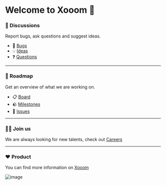 # Welcome to Xooom 👋

### 💬 Discussions
Report bugs, ask questions and suggest ideas.

- 🐛 [Bugs](https://github.com/orgs/xooom-community/discussions/categories/bugs)
- 💡 [Ideas](https://github.com/orgs/xooom-community/discussions/categories/ideas)
- ❓ [Questions](https://github.com/orgs/xooom-community/discussions/categories/questions)

---

### 📃 Roadmap
Get an overview of what we are working on.

- 📋 [Board](https://github.com/orgs/xooom-community/projects/1/views/1)
- 🪨 [Milestones](https://github.com/orgs/xooom-community/projects/1/views/6)
- 🚩 [Issues](https://github.com/xooom-community/product-features/issues)

---

### 🧑‍💻 Join us

We are always looking for new talents, check out [Careers](https://xooom.dk/jobs)

---

### ❤️ Product
You can find more information on [Xooom](https://xooom.dk)

![image](https://github.com/xooom-community/.github/assets/11291103/1043c6b9-b20c-45a5-a241-c1d53df35b21)
